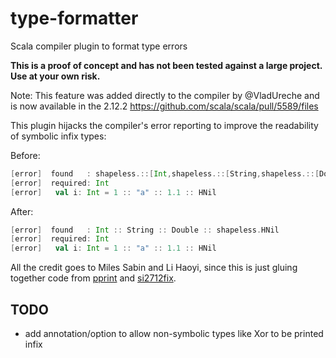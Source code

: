 # type-formatter
Scala compiler plugin to format type errors

**This is a proof of concept and has not been tested against a large project. Use at your own risk.**

Note: This feature was added directly to the compiler by @VladUreche and is now available in the 2.12.2 https://github.com/scala/scala/pull/5589/files

This plugin hijacks the compiler's error reporting to improve the readability of symbolic infix types:

Before:

```scala
[error]  found   : shapeless.::[Int,shapeless.::[String,shapeless.::[Double,shapeless.HNil]]]
[error]  required: Int
[error]   val i: Int = 1 :: "a" :: 1.1 :: HNil
```

After:

```scala
[error]  found   : Int :: String :: Double :: shapeless.HNil
[error]  required: Int
[error]   val i: Int = 1 :: "a" :: 1.1 :: HNil
```

All the credit goes to Miles Sabin and Li Haoyi, since this is just gluing together code from [pprint]( https://github.com/lihaoyi/upickle-pprint/blob/c3227d34547fe974a47f74f537be4cf6eaefbc22/pprint/shared/src/main/scala-2.11/pprint/TPrintImpl.scala) and [si2712fix](https://github.com/milessabin/si2712fix-plugin/blob/5e25036f2353fed789520e55dd16284bd5982676/plugin/src/main/scala/si2712fix/Plugin.scala#L24
).

## TODO
* add annotation/option to allow non-symbolic types like Xor to be printed infix

